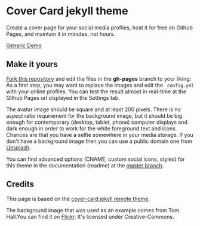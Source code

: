 # Cover Card jekyll theme

Create a cover page for your social media profiles, host it for free on Github Pages, and maintain it in minutes, not hours.

[Generic Demo](https://epidrome.github.io/cover-card)

## Make it yours

[Fork this repository](https://github.com/epidrome/cover-card/fork) and edit the files in the **gh-pages** branch to your liking: As a first step, you may want to replace the images and edit the `_config.yml` with your online profiles. You can test the result almost in real-time at the Github Pages url displayed in the Settings tab.

The avatar image should be square and at least 200 pixels. There is no aspect ratio requirement for the background image, but it should be big enough for contemporary (desktop, tablet, phone) computer displays and dark enough in order to work for the white foreground text and icons. Chances are that you have a selfie somewhere in your media storage. If you don't have a background image then you can use a public domain one from [Unsplash](https://unsplash.com/).

You can find advanced options (CNAME, custom social icons, styles) for this theme in the documentation (readme) at the [master branch](https://github.com/epidrome/cover-card/tree/master).

## Credits

This page is based on the [cover-card jekyll remote theme](https://github.com/epidrome/cover-card/).

The background image that was used as an example comes from Tom Hall.You can find it on [Flickr](https://flic.kr/p/pqEPBb). It's licensed under Creative-Commons.
